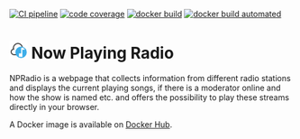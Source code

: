 [![CI pipeline](https://github.com/burned42/npradio/actions/workflows/main.yml/badge.svg)](https://github.com/burned42/npradio/actions/workflows/main.yml)
[![code coverage](https://codecov.io/gh/burned42/npradio/branch/master/graph/badge.svg)](https://codecov.io/gh/burned42/npradio)
[![docker build](https://img.shields.io/docker/cloud/build/burned42/npradio.svg)](https://hub.docker.com/r/burned42/npradio)
[![docker build automated](https://img.shields.io/docker/cloud/automated/burned42/npradio)](https://hub.docker.com/r/burned42/npradio)

# ![](public/favicon-32x32.png) Now Playing Radio

NPRadio is a webpage that collects information from different radio stations
and displays the current playing songs, if there is a moderator online and
how the show is named etc. and offers the possibility to play these streams
directly in your browser.

A Docker image is available on [Docker Hub](https://hub.docker.com/r/burned42/npradio).
